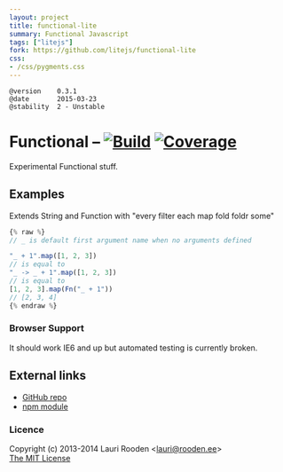 ```yaml
---                                                                             
layout: project                                                                 
title: functional-lite
summary: Functional Javascript
tags: ["litejs"]
fork: https://github.com/litejs/functional-lite
css:                                                                            
- /css/pygments.css                                                              
---                                                                             
```

[GitHub repo]: https://github.com/litejs/functional-lite
[npm module]: https://npmjs.org/package/functional-lite

[Build]:    https://img.shields.io/travis/litejs/functional-lite.png
[Coverage]: https://img.shields.io/coveralls/litejs/functional-lite.png
[Gittip]:   https://img.shields.io/gittip/lauriro.png

[1]: https://travis-ci.org/litejs/functional-lite
[2]: https://coveralls.io/r/litejs/functional-lite



    @version    0.3.1
    @date       2015-03-23
    @stability  2 - Unstable



Functional &ndash; [![Build][]][1] [![Coverage][]][2]
==========

Experimental Functional stuff.



Examples
--------

Extends String and Function with "every filter each map fold foldr some"

```javascript
{% raw %}
// _ is default first argument name when no arguments defined

"_ + 1".map([1, 2, 3])
// is equal to
"_ -> _ + 1".map([1, 2, 3])
// is equal to
[1, 2, 3].map(Fn("_ + 1"))
// [2, 3, 4]
{% endraw %}
```

### Browser Support

It should work IE6 and up but automated testing is currently broken.


External links
--------------

-   [GitHub repo][]
-   [npm module][]


### Licence

Copyright (c) 2013-2014 Lauri Rooden &lt;lauri@rooden.ee&gt;  
[The MIT License](http://lauri.rooden.ee/mit-license.txt)


